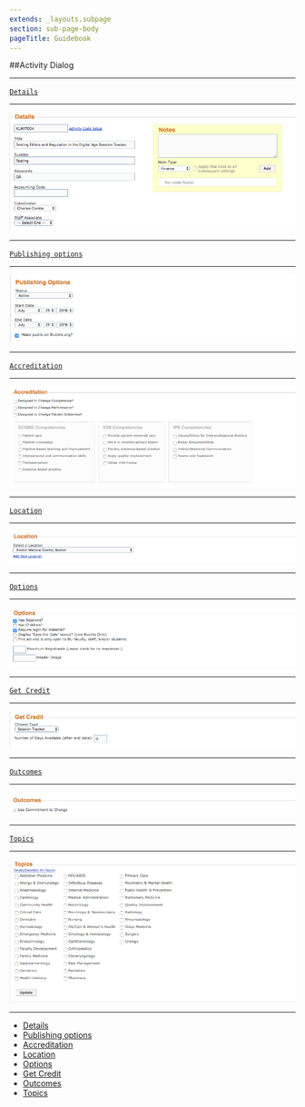 ```yaml
---
extends: _layouts.subpage
section: sub-page-body
pageTitle: Guidebook
---
```


##Activity Dialog

---

[`Details`](/details)

---

[![image of Activity Details](../img/activity/details.png)](/details)

---

[`Publishing options`](/publishing-options)

---

[![image of Publishing Options](../img/activity/publishing_options.png)](/publishing-options)

---

[`Accreditation`](/accreditation)

---

[![image of Accreditation](../img/activity/accreditation.png)](/accreditation)

---

[`Location`](/location)

---

[![image of Location](../img/activity/location.png)](/location)

---

[`Options`](/options)

---

[![image of Options](../img/activity/options.png)](/options)

---

[`Get Credit`](/get-credit)

---

[![image of Get Credit](../img/activity/get_credit.png)](/get-credit)

---

[`Outcomes`](/outcomes)

---

[![image of Outcomes](../img/activity/outcomes.png)](/outcomes)

---

[`Topics`](/topics)

---

[![image of Topics](../img/activity/topics.png)](/topics)

---


  - [Details](/details)
  - [Publishing options](/publishing-options)
  - [Accreditation](/accreditation)
  - [Location](/location)
  - [Options](/options)
  - [Get Credit](/get-credit)
  - [Outcomes](/outcomes)
  - [Topics](/topics)